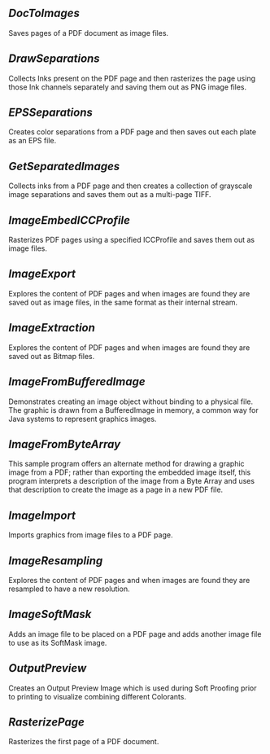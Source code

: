 ## ***DocToImages***
Saves pages of a PDF document as image files.

## ***DrawSeparations***
Collects Inks present on the PDF page and then rasterizes the page using those Ink channels separately and saving them out as PNG image files.

## ***EPSSeparations***
Creates color separations from a PDF page and then saves out each plate as an EPS file.

## ***GetSeparatedImages***
Collects inks from a PDF page and then creates a collection of grayscale image separations and saves them out as a multi-page TIFF.

## ***ImageEmbedICCProfile***
Rasterizes PDF pages using a specified ICCProfile and saves them out as image files.

## ***ImageExport***
Explores the content of PDF pages and when images are found they are saved out as image files, in the same format as their internal stream.

## ***ImageExtraction***
Explores the content of PDF pages and when images are found they are saved out as Bitmap files.

## ***ImageFromBufferedImage***
Demonstrates creating an image object without binding to a physical file.  The graphic is drawn from a BufferedImage in memory, a common way for Java systems to represent graphics images.

## ***ImageFromByteArray***
This sample program offers an alternate method for drawing a graphic image from a PDF; rather than exporting the embedded image itself, this program interprets a description of the image from a Byte Array and uses that description to create the image as a page in a new PDF file.

## ***ImageImport***
Imports graphics from image files to a PDF page.

## ***ImageResampling***
Explores the content of PDF pages and when images are found they are resampled to have a new resolution.

## ***ImageSoftMask***
Adds an image file to be placed on a PDF page and adds another image file to use as its SoftMask image.

## ***OutputPreview***
Creates an Output Preview Image which is used during Soft Proofing prior to printing to visualize combining different Colorants.

## ***RasterizePage***
Rasterizes the first page of a PDF document.
